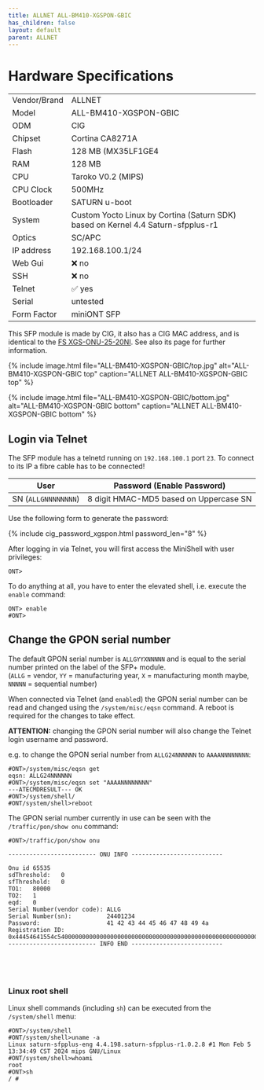 ```yaml
---
title: ALLNET ALL-BM410-XGSPON-GBIC
has_children: false
layout: default
parent: ALLNET
---
```


# Hardware Specifications

|                  |                                                                                   |
| ---------------- | --------------------------------------------------------------------------------- |
| Vendor/Brand     | ALLNET                                                                            |
| Model            | ALL-BM410-XGSPON-GBIC                                                             |
| ODM              | CIG                                                                               |
| Chipset          | Cortina CA8271A                                                                   |
| Flash            | 128 MB (MX35LF1GE4                                                                |
| RAM              | 128 MB                                                                            |
| CPU              | Taroko V0.2 (MIPS)                                                                |
| CPU Clock        | 500MHz                                                                            |
| Bootloader       | SATURN u-boot                                                                     |
| System           | Custom Yocto Linux by Cortina (Saturn SDK) based on Kernel 4.4 Saturn-sfpplus-r1  |
| Optics           | SC/APC                                                                            |
| IP address       | 192.168.100.1/24                                                                  |
| Web Gui          | ❌ no                                                                             |
| SSH              | ❌ no                                                                             |
| Telnet           | ✅ yes                                                                            |
| Serial           | untested                                                                          |
| Form Factor      | miniONT SFP                                                                       |

This SFP module is made by CIG, it also has a CIG MAC address, and is identical
to the [FS XGS-ONU-25-20NI](ont-fs-XGS-ONU-25-20NI.html).
See also its page for further information.

{% include image.html file="ALL-BM410-XGSPON-GBIC/top.jpg" alt="ALL-BM410-XGSPON-GBIC top" caption="ALLNET ALL-BM410-XGSPON-GBIC top" %}

{% include image.html file="ALL-BM410-XGSPON-GBIC/bottom.jpg" alt="ALL-BM410-XGSPON-GBIC bottom" caption="ALLNET ALL-BM410-XGSPON-GBIC bottom" %}


## Login via Telnet

The SFP module has a telnetd running on `192.168.100.1` port `23`.
To connect to its IP a fibre cable has to be connected!

| User                | Password (Enable Password)             |
| ------------------- | -------------------------------------- |
| SN (`ALLGNNNNNNNN`) | 8 digit HMAC-MD5 based on Uppercase SN |

Use the following form to generate the password:

{% include cig_password_xgspon.html password_len="8" %}


After logging in via Telnet, you will first access the MiniShell with user
privileges:
```
ONT>
```

To do anything at all, you have to enter the elevated shell, i.e. execute the
`enable` command:
```
ONT> enable
#ONT>
```

## Change the GPON serial number

The default GPON serial number is `ALLGYYXNNNNN` and is equal to the serial
number printed on the label of the SFP+ module.  
(`ALLG` = vendor, `YY` = manufacturing year, `X` = manufacturing month maybe, `NNNNN` = sequential number)

When connected via Telnet (and `enable`d) the GPON serial number can be read and
changed using the `/system/misc/eqsn` command.
A reboot is required for the changes to take effect.

**ATTENTION:** changing the GPON serial number will also change the Telnet login
username and password.

e.g. to change the GPON serial number from `ALLG24NNNNNN` to `AAAANNNNNNNN`:
```
#ONT>/system/misc/eqsn get
eqsn: ALLG24NNNNNN
#ONT>/system/misc/eqsn set "AAAANNNNNNNN"
---ATECMDRESULT--- OK
#ONT>/system/shell/
#ONT/system/shell>reboot

```

The GPON serial number currently in use can be seen with the
`/traffic/pon/show onu` command:
```
#ONT>/traffic/pon/show onu

------------------------- ONU INFO --------------------------

Onu id 65535
sdThreshold:   0
sfThreshold:   0
TO1:   80000
TO2:   1
eqd:   0
Serial Number(vendor code): ALLG
Serial Number(sn):          24401234
Password:                   41 42 43 44 45 46 47 48 49 4a
Registration ID:           0x44454641554c540000000000000000000000000000000000000000000000000000000000
------------------------- INFO END --------------------------





```


### Linux root shell

Linux shell commands (including `sh`) can be executed from the `/system/shell` menu:

```
#ONT>/system/shell
#ONT/system/shell>uname -a
Linux saturn-sfpplus-eng 4.4.198.saturn-sfpplus-r1.0.2.8 #1 Mon Feb 5 13:34:49 CST 2024 mips GNU/Linux
#ONT/system/shell>whoami
root
#ONT>sh
/ #
```
